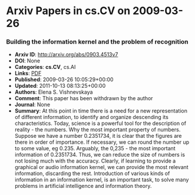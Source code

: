 # Arxiv Papers in cs.CV on 2009-03-26
### Building the information kernel and the problem of recognition
- **Arxiv ID**: http://arxiv.org/abs/0903.4513v7
- **DOI**: None
- **Categories**: **cs.CV**, cs.AI
- **Links**: [PDF](http://arxiv.org/pdf/0903.4513v7)
- **Published**: 2009-03-26 10:05:29+00:00
- **Updated**: 2011-10-13 08:13:25+00:00
- **Authors**: Elena S. Vishnevskaya
- **Comment**: This paper has been withdrawn by the author
- **Journal**: None
- **Summary**: At this point in time there is a need for a new representation of different information, to identify and organize descending its characteristics. Today, science is a powerful tool for the description of reality - the numbers. Why the most important property of numbers. Suppose we have a number 0.2351734, it is clear that the figures are there in order of importance. If necessary, we can round the number up to some value, eg 0.235. Arguably, the 0,235 - the most important information of 0.2351734. Thus, we can reduce the size of numbers is not losing much with the accuracy. Clearly, if learning to provide a graphical or audio information kernel, we can provide the most relevant information, discarding the rest. Introduction of various kinds of information in an information kernel, is an important task, to solve many problems in artificial intelligence and information theory.



